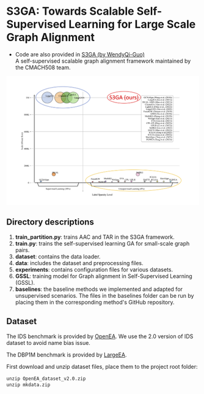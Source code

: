 # S3GA: Towards Scalable Self-Supervised Learning for Large Scale Graph Alignment
- Code are also provided in [S3GA (by WendyQi-Guo)](https://github.com/WendyQi-Guo/S3GA)  
  A self-supervised scalable graph alignment framework maintained by the CMACH508 team.

![S3GA vs. Baselines](./Related_work.png)

## Directory descriptions

1. **train_partition.py**: trains AAC and TAR in the S3GA framework.
2. **train.py**: trains the self-supervised learning GA for small-scale graph pairs.
3. **dataset**: contains the data loader.
4. **data**: includes the dataset and preprocessing files.
5. **experiments**: contains configuration files for various datasets.
6. **GSSL**: training model for Graph alignment in Self-Supervised Learning (GSSL).
7. **baselines**: the baseline methods we implemented and adapted for unsupervised scenarios. The files in the baselines folder can be run by placing them in the corresponding method's GitHub repository.


## Dataset 

The IDS benchmark is provided by [OpenEA](https://github.com/nju-websoft/OpenEA). 
We use the 2.0 version of IDS dataset to avoid name bias issue.

The DBP1M benchmark is provided by [LargeEA](https://github.com/ZJU-DAILY/LargeEA).

First download and unzip dataset files, place them to the project root folder:

    unzip OpenEA_dataset_v2.0.zip
    unzip mkdata.zip
